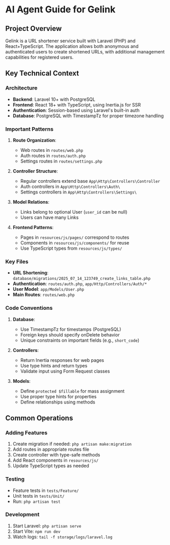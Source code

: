 # AI Agent Guide for Gelink

## Project Overview
Gelink is a URL shortener service built with Laravel (PHP) and React+TypeScript. The application allows both anonymous and authenticated users to create shortened URLs, with additional management capabilities for registered users.

## Key Technical Context

### Architecture
- **Backend**: Laravel 10+ with PostgreSQL
- **Frontend**: React 18+ with TypeScript, using Inertia.js for SSR
- **Authentication**: Session-based using Laravel's built-in auth
- **Database**: PostgreSQL with TimestampTz for proper timezone handling

### Important Patterns
1. **Route Organization**:
   - Web routes in `routes/web.php`
   - Auth routes in `routes/auth.php`
   - Settings routes in `routes/settings.php`

2. **Controller Structure**:
   - Regular controllers extend base `App\Http\Controllers\Controller`
   - Auth controllers in `App\Http\Controllers\Auth\`
   - Settings controllers in `App\Http\Controllers\Settings\`

3. **Model Relations**:
   - Links belong to optional User (`user_id` can be null)
   - Users can have many Links

4. **Frontend Patterns**:
   - Pages in `resources/js/pages/` correspond to routes
   - Components in `resources/js/components/` for reuse
   - Use TypeScript types from `resources/js/types/`

### Key Files
- **URL Shortening**: `database/migrations/2025_07_14_123749_create_links_table.php`
- **Authentication**: `routes/auth.php`, `app/Http/Controllers/Auth/*`
- **User Model**: `app/Models/User.php`
- **Main Routes**: `routes/web.php`

### Code Conventions
1. **Database**:
   - Use TimestampTz for timestamps (PostgreSQL)
   - Foreign keys should specify onDelete behavior
   - Unique constraints on important fields (e.g., `short_code`)

2. **Controllers**:
   - Return Inertia responses for web pages
   - Use type hints and return types
   - Validate input using Form Request classes

3. **Models**:
   - Define `protected $fillable` for mass assignment
   - Use proper type hints for properties
   - Define relationships using methods

## Common Operations

### Adding Features
1. Create migration if needed: `php artisan make:migration`
2. Add routes in appropriate routes file
3. Create controller with type-safe methods
4. Add React components in `resources/js/`
5. Update TypeScript types as needed

### Testing
- Feature tests in `tests/Feature/`
- Unit tests in `tests/Unit/`
- Run: `php artisan test`

### Development
1. Start Laravel: `php artisan serve`
2. Start Vite: `npm run dev`
3. Watch logs: `tail -f storage/logs/laravel.log`
